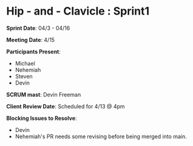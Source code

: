 # Hip - and - Clavicle : Sprint1

**Sprint Date**: 04/3 - 04/16

**Meeting Date**: 4/15

**Participants Present**:

- Michael
- Nehemiah
- Steven
- Devin

**SCRUM mast**: Devin Freeman

**Client Review Date**: Scheduled for 4/13 @ 4pm

**Blocking Issues to Resolve**:

- Devin 
- Nehemiah's PR needs some revising before being merged into main.